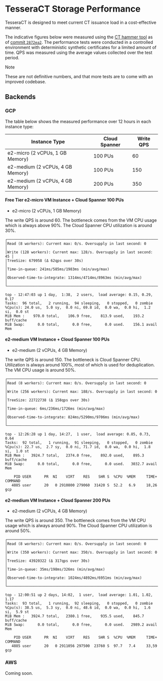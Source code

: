 # TesseraCT Storage Performance

TesseraCT is designed to meet current CT issuance load in a cost-effective manner.

The indicative figures below were measured using the [CT hammer tool](/internal/hammer/) as of [commit `2872ea2`](https://github.com/transparency-dev/static-ct/commit/2872ea2387b2d3077eb832112277eb19a7a907bd). The performance tests were conducted in a controlled environment with deterministic synthetic certificates for a limited amount of time. QPS was measured using the average values collected over the test period.

> [!NOTE]
> These are not definitive numbers, and that more tests are to come with an improved codebase.

## Backends

### GCP

The table below shows the measured performance over 12 hours in each instance type:

| Instance Type                    | Cloud Spanner | Write QPS |
| -------------------------------- | ------------- | --------- |
| e2-micro (2 vCPUs, 1 GB Memory)  | 100 PUs       | 60        |
| e2-medium (2 vCPUs, 4 GB Memory) | 100 PUs       | 150       |
| e2-medium (2 vCPUs, 4 GB Memory) | 200 PUs       | 350       |

#### Free Tier e2-micro VM Instance + Cloud Spanner 100 PUs

- e2-micro (2 vCPUs, 1 GB Memory)

The write QPS is around 60. The bottleneck comes from the VM CPU usage which is always above 90%. The Cloud Spanner CPU utilization is around 30%.

```
┌───────────────────────────────────────────────────────────────────────┐
│Read (8 workers): Current max: 0/s. Oversupply in last second: 0       │
│Write (128 workers): Current max: 128/s. Oversupply in last second: 45 │
│TreeSize: 679958 (Δ 62qps over 30s)                                    │
│Time-in-queue: 241ms/585ms/1983ms (min/avg/max)                        │
│Observed-time-to-integrate: 1314ms/4714ms/8963ms (min/avg/max)         │
└───────────────────────────────────────────────────────────────────────┘
```

```
top - 12:47:03 up 1 day,  1:38,  2 users,  load average: 0.15, 0.29, 0.17
Tasks:  96 total,   2 running,  94 sleeping,   0 stopped,   0 zombie
%Cpu(s): 24.0 us,  5.0 sy,  0.0 ni, 69.8 id,  0.0 wa,  0.0 hi,  1.2 si,  0.0 st 
MiB Mem :    970.0 total,    106.9 free,    813.9 used,    193.2 buff/cache     
MiB Swap:      0.0 total,      0.0 free,      0.0 used.    156.1 avail Mem 
```

#### e2-medium VM Instance + Cloud Spanner 100 PUs

- e2-medium (2 vCPUs, 4 GB Memory)

The write QPS is around 150. The bottleneck is Cloud Spanner CPU. Utilization is always around 100%, most of which is used for deduplication. The VM CPU usage is around 50%.

```
┌──────────────────────────────────────────────────────────────────────┐
│Read (8 workers): Current max: 0/s. Oversupply in last second: 0      │
│Write (256 workers): Current max: 188/s. Oversupply in last second: 0 │
│TreeSize: 22722738 (Δ 158qps over 30s)                                │
│Time-in-queue: 6ms/236ms/1726ms (min/avg/max)                         │
│Observed-time-to-integrate: 824ms/5290ms/9706ms (min/avg/max)         │
└──────────────────────────────────────────────────────────────────────┘
```

```
top - 12:26:28 up 1 day, 14:27,  1 user,  load average: 0.85, 0.73, 0.64
Tasks:  92 total,   1 running,  91 sleeping,   0 stopped,   0 zombie
%Cpu(s): 22.7 us,  2.7 sy,  0.0 ni, 71.7 id,  0.0 wa,  0.0 hi,  1.8 si,  1.0 st 
MiB Mem :   3924.7 total,   2374.0 free,    892.0 used,    895.3 buff/cache     
MiB Swap:      0.0 total,      0.0 free,      0.0 used.   3032.7 avail Mem 

    PID USER      PR  NI    VIRT    RES    SHR S  %CPU  %MEM     TIME+ COMMAND
   4885 user      20   0 2910800 279060  31420 S  52.2   6.9     18,26 gcp
```

#### e2-medium VM Instance + Cloud Spanner 200 PUs

- e2-medium (2 vCPUs, 4 GB Memory)

The write QPS is around 350. The bottleneck comes from the VM CPU usage which is always around 90%. The Cloud Spanner CPU utilization is around 50%.

```
┌──────────────────────────────────────────────────────────────────────┐
│Read (8 workers): Current max: 0/s. Oversupply in last second: 0      │
│Write (350 workers): Current max: 350/s. Oversupply in last second: 0 │
│TreeSize: 43920322 (Δ 317qps over 30s)                                │
│Time-in-queue: 35ms/198ms/326ms (min/avg/max)                         │
│Observed-time-to-integrate: 1024ms/4892ms/6951ms (min/avg/max)        │
└──────────────────────────────────────────────────────────────────────┘
```

```
top - 12:00:51 up 2 days, 14:02,  1 user,  load average: 1.01, 1.02, 1.17
Tasks:  93 total,   1 running,  92 sleeping,   0 stopped,   0 zombie
%Cpu(s): 38.5 us,  5.3 sy,  0.0 ni, 48.6 id,  0.0 wa,  0.0 hi,  1.6 si,  5.9 st 
MiB Mem :   3924.7 total,   2380.1 free,    935.5 used,    845.7 buff/cache     
MiB Swap:      0.0 total,      0.0 free,      0.0 used.   2989.2 avail Mem 

    PID USER      PR  NI    VIRT    RES    SHR S  %CPU  %MEM     TIME+ COMMAND
   4885 user      20   0 2911056 297500  23760 S  97.7   7.4     33,59 gcp 
```

### AWS

Coming soon.
